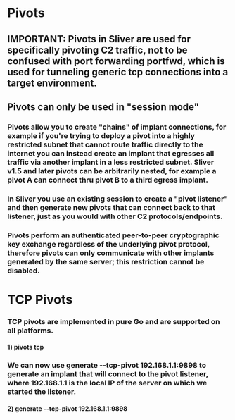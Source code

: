 # Pivots

## IMPORTANT: Pivots in Sliver are used for specifically pivoting C2 traffic, not to be confused with port forwarding portfwd, which is used for tunneling generic tcp connections into a target environment.

## Pivots can only be used in "session mode"

### Pivots allow you to create "chains" of implant connections, for example if you're trying to deploy a pivot into a highly restricted subnet that cannot route traffic directly to the internet you can instead create an implant that egresses all traffic via another implant in a less restricted subnet. Sliver v1.5 and later pivots can be arbitrarily nested, for example a pivot A can connect thru pivot B to a third egress implant.

### In Sliver you use an existing session to create a "pivot listener" and then generate new pivots that can connect back to that listener, just as you would with other C2 protocols/endpoints.

### Pivots perform an authenticated peer-to-peer cryptographic key exchange regardless of the underlying pivot protocol, therefore pivots can only communicate with other implants generated by the same server; this restriction cannot be disabled.

# TCP Pivots

### TCP pivots are implemented in pure Go and are supported on all platforms.

#### 1) pivots tcp

### We can now use generate --tcp-pivot 192.168.1.1:9898 to generate an implant that will connect to the pivot listener, where 192.168.1.1 is the local IP of the server on which we started the listener.

#### 2) generate --tcp-pivot 192.168.1.1:9898
